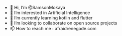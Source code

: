 - 👋 Hi, I’m @SamsonMokaya
- 👀 I’m interested in Artificial Intelligence
- 🌱 I’m currently learning kotlin and flutter
- 💞️ I’m looking to collaborate on open source projects
- 📫 How to reach me : afraidrenegade.com

<!---
SamsonMokaya/SamsonMokaya is a ✨ special ✨ repository because its `README.md` (this file) appears on your GitHub profile.
You can click the Preview link to take a look at your changes.
--->
